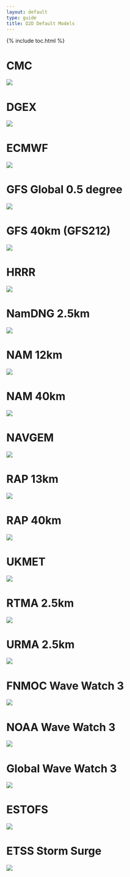 ```yaml
---
layout: default
type: guide
title: D2D Default Models
---
```


{% include toc.html %}

# CMC

![](../images/)

# DGEX

![](../images/)

# ECMWF

![](../images/)

# GFS Global 0.5 degree
          
![](../images/)

# GFS 40km (GFS212)
       
![](../images/)

# HRRR
           
![](../images/)

# NamDNG 2.5km
         
![](../images/)

# NAM 12km

![](../images/)

# NAM 40km

![](../images/)

# NAVGEM
         
![](../images/)

# RAP 13km
      
![](../images/)

# RAP 40km
                    
![](../images/)

# UKMET
        
![](../images/)

# RTMA 2.5km
        
![](../images/)

# URMA 2.5km

![](../images/)

# FNMOC Wave Watch 3

![](../images/)

# NOAA Wave Watch 3

![](../images/)

# Global Wave Watch 3

![](../images/)

# ESTOFS

![](../images/)

# ETSS Storm Surge

![](../images/)

